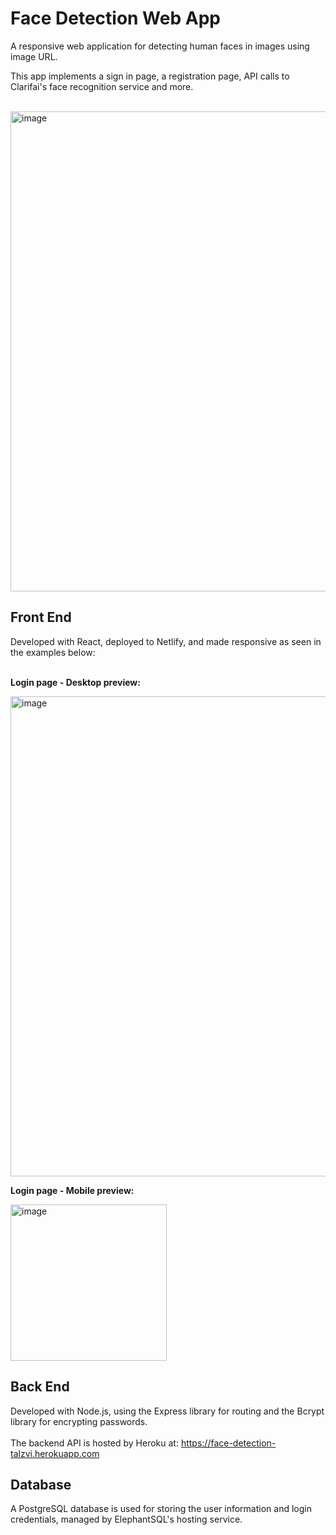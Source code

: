 # Face Detection Web App
A responsive web application for detecting human faces in images using image URL.

This app implements a sign in page, a registration page, API calls to Clarifai's face recognition service and more.<br></br>

<img width="768" alt="image" src="https://user-images.githubusercontent.com/109988719/203302193-71d8c30d-86e4-4cfb-ac34-21e40be08ef8.JPG">


## Front End 
Developed with React, deployed to Netlify, and made responsive as seen in the examples below:<br /><br />

**Login page - Desktop preview:**

<img width="768" alt="image" src="https://user-images.githubusercontent.com/109988719/203302896-93cd0de2-38d9-42fa-bf0a-acdccd3ffcd4.png">

**Login page - Mobile preview:**

<img width="250" alt="image" src="https://user-images.githubusercontent.com/109988719/203302821-fff93a6c-ee9b-4ee8-b3fb-2b1780312786.png">

## Back End 
Developed with Node.js, using the Express library for routing and the Bcrypt library for encrypting passwords.<br /><br />
The backend API is hosted by Heroku at: https://face-detection-talzvi.herokuapp.com

## Database
A PostgreSQL database is used for storing the user information and login credentials, managed by ElephantSQL's hosting service. 
